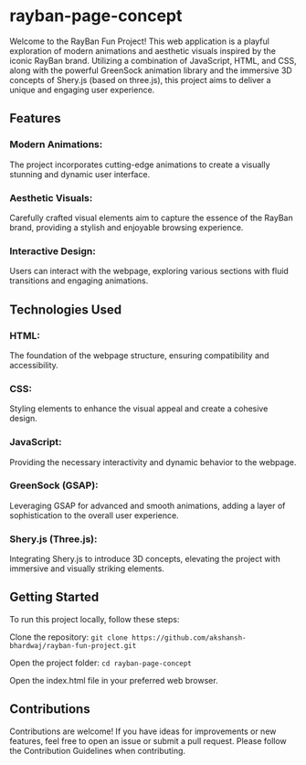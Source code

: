 # rayban-page-concept
Welcome to the RayBan Fun Project! This web application is a playful exploration of modern animations and aesthetic visuals inspired by the iconic RayBan brand. Utilizing a combination of JavaScript, HTML, and CSS, along with the powerful GreenSock animation library and the immersive 3D concepts of Shery.js (based on three.js), this project aims to deliver a unique and engaging user experience.

## Features
### Modern Animations: 
The project incorporates cutting-edge animations to create a visually stunning and dynamic user interface.

### Aesthetic Visuals: 
Carefully crafted visual elements aim to capture the essence of the RayBan brand, providing a stylish and enjoyable browsing experience.

### Interactive Design: 
Users can interact with the webpage, exploring various sections with fluid transitions and engaging animations.

## Technologies Used
### HTML: 
The foundation of the webpage structure, ensuring compatibility and accessibility.

### CSS: 
Styling elements to enhance the visual appeal and create a cohesive design.

### JavaScript: 
Providing the necessary interactivity and dynamic behavior to the webpage.

### GreenSock (GSAP): 
Leveraging GSAP for advanced and smooth animations, adding a layer of sophistication to the overall user experience.

### Shery.js (Three.js): 
Integrating Shery.js to introduce 3D concepts, elevating the project with immersive and visually striking elements.

## Getting Started
To run this project locally, follow these steps:

Clone the repository:
`git clone https://github.com/akshansh-bhardwaj/rayban-fun-project.git`

Open the project folder:
`cd rayban-page-concept`

Open the index.html file in your preferred web browser.

## Contributions
Contributions are welcome! If you have ideas for improvements or new features, feel free to open an issue or submit a pull request. Please follow the Contribution Guidelines when contributing.
